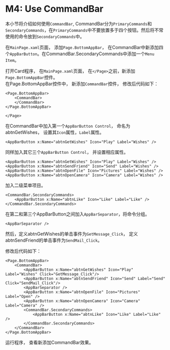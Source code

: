 # M4: Use CommandBar  
本小节将介绍如何使用`CommandBar`, CommandBar分为`PrimaryCommands`和`SecondaryCommands`，在`PrimaryCommands`中不要放置多于四个按钮。然后将不常使用的命令放到`SecondaryCommands`中。 

在`MainPage.xaml`页面， 添加`Page.BottomAppBar`， 在CommandBar中新添加四个`AppBarButton`。在CommandBar.SecondaryCommands中添加一个`Menu Item`。

打开Card程序， 在`MainPage.xaml`页面， 在`</Page>`之前，新添加`Page.BottomAppBar`控件。  
在Page.BottomAppBar控件中， 新添加`CommandBar`控件， 修改后代码如下：
    
	<Page.BottomAppBar>
        <CommandBar>
        </CommandBar>
    </Page.BottomAppBar>

	</Page>
在CommandBar中加入第一个`AppBarButton Control`， 命名为abtnGetWishes， 设置其`Icon`属性，`Label`属性。

	<AppBarButton x:Name="abtnGetWishes" Icon="Play" Label="Wishes" />

同样加入其它三个`AppBarButton Control`， 并设置相应属性。

    <AppBarButton x:Name="abtnGetWishes" Icon="Play" Label="Wishes" />
    <AppBarButton x:Name="abtnSendFriend" Icon="Send" Label="Wishes" />
    <AppBarButton x:Name="abtnOpenFile" Icon="Pictures" Label="Wishes" />
    <AppBarButton x:Name="abtnOpenCamera" Icon="Camera" Label="Wishes" />

加入二级菜单项目。

    <CommandBar.SecondaryCommands>
        <AppBarButton x:Name="abtnLike" Icon="Like" Label="Like" />
    </CommandBar.SecondaryCommands>

在第二和第三个AppBarButton之间加入`AppBarSeparator`，将命令分组。

	<AppBarSeparator />

然后，定义abtnGetWishes的单击事件为`GetMessage_Click`， 定义abtnSendFriend的单击事件为`SendMail_Click`。

修改后代码如下：

    <Page.BottomAppBar>
        <CommandBar>
            <AppBarButton x:Name="abtnGetWishes" Icon="Play" Label="Wishes" Click="GetMessage_Click"/>
            <AppBarButton x:Name="abtnSendFriend" Icon="Send" Label="Send" Click="SendMail_Click"/>
            <AppBarSeparator />
            <AppBarButton x:Name="abtnOpenFile" Icon="Pictures" Label="Open" />
            <AppBarButton x:Name="abtnOpenCamera" Icon="Camera" Label="Camera" />
            <CommandBar.SecondaryCommands>
                <AppBarButton x:Name="abtnLike" Icon="Like" Label="Like" />
            </CommandBar.SecondaryCommands>
        </CommandBar>
    </Page.BottomAppBar>

运行程序， 查看新添加CommandBar效果。
